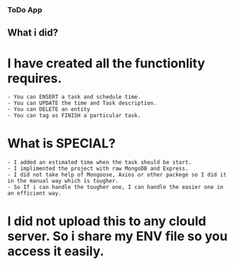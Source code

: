 ### ToDo App

## What i did?

# I have created all the functionlity requires.
    - You can ENSERT a task and schedule time.
    - You can UPDATE the time and Task description.
    - You can DELETE an entity
    - You can tag as FINISH a particular task.

# What is SPECIAL?
    - I added an estimated time when the task should be start.
    - I implimented the project with raw MongoDB and Express. 
    - I did not take help of Mongoose, Axios or other packege so I did it in the manual way which is tougher. 
    - So If i can handle the tougher one, I can handle the easier one in an efficient way.

# I did not upload this to any clould server. So i share my ENV file so you access it easily. 
